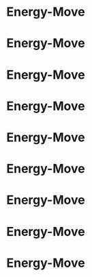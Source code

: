 # Energy-Move
# Energy-Move
# Energy-Move
# Energy-Move
# Energy-Move
# Energy-Move
# Energy-Move
# Energy-Move
# Energy-Move
